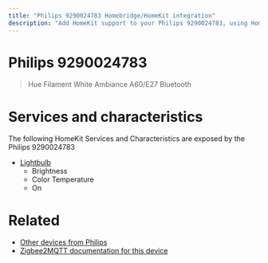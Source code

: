 ```yaml
---
title: "Philips 9290024783 Homebridge/HomeKit integration"
description: "Add HomeKit support to your Philips 9290024783, using Homebridge, Zigbee2MQTT and homebridge-z2m."
---
```

<!---
This file has been GENERATED using src/docgen/docgen.ts
DO NOT EDIT THIS FILE MANUALLY!
-->
# Philips 9290024783
> Hue Filament White Ambiance A60/E27 Bluetooth


# Services and characteristics
The following HomeKit Services and Characteristics are exposed by
the Philips 9290024783

* [Lightbulb](../../light.md)
  * Brightness
  * Color Temperature
  * On


# Related
* [Other devices from Philips](../index.md#philips)
* [Zigbee2MQTT documentation for this device](https://www.zigbee2mqtt.io/devices/9290024783.html)